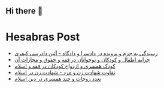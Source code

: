 ## Hi there 👋


# Hesabras Post

<!-- BLOG-POST-LIST:START -->
- [رسیدگی به جرم و پرونده در دادسرا و دادگاه  - آئین دادرسی کیفری](https://hesabraslaw.com/blog/%D8%B1%D8%B3%DB%8C%D8%AF%DA%AF%DB%8C-%D8%A8%D9%87-%D8%AC%D8%B1%D9%85-%D9%88-%D9%BE%D8%B1%D9%88%D9%86%D8%AF%D9%87-%D8%AF%D8%B1-%D8%AF%D8%A7%D8%AF%D8%B3%D8%B1%D8%A7-%D9%88-%D8%AF%D8%A7%D8%AF%DA%AF%D8%A7%D9%87-%D8%A2%D8%A6%DB%8C%D9%86-%D8%AF%D8%A7%D8%AF%D8%B1%D8%B3%DB%8C-%DA%A9%DB%8C%D9%81%D8%B1%DB%8C/)
- [جرایم اطفال و کودکان و نوجوانان در فقه و حقوق و مجازات آن](https://hesabraslaw.com/blog/%D8%AC%D8%B1%D8%A7%DB%8C%D9%85-%D8%A7%D8%B7%D9%81%D8%A7%D9%84-%D9%88-%DA%A9%D9%88%D8%AF%DA%A9%D8%A7%D9%86-%D9%88-%D9%86%D9%88%D8%AC%D9%88%D8%A7%D9%86%D8%A7%D9%86-%D8%AF%D8%B1-%D9%81%D9%82%D9%87-%D9%88-%D8%AD%D9%82%D9%88%D9%82-%D9%88-%D9%85%D8%AC%D8%A7%D8%B2%D8%A7%D8%AA-%D8%A2%D9%86/)
- [کودک همسری و ازدواج کودکان در فقه و اسلام](https://hesabraslaw.com/blog/%DA%A9%D9%88%D8%AF%DA%A9-%D9%87%D9%85%D8%B3%D8%B1%DB%8C-%D8%AF%D8%B1-%D8%A7%D8%B3%D9%84%D8%A7%D9%85-%D9%88-%D8%A7%D8%B2%D8%AF%D9%88%D8%A7%D8%AC-%DA%A9%D9%88%D8%AF%DA%A9-%D8%AF%D8%B1-%D9%81%D9%82%D9%87/)
- [تفاوت شهادت زن و مرد - شهادت زن در  اسلام](https://hesabraslaw.com/blog/%D8%AA%D9%81%D8%A7%D9%88%D8%AA-%D8%B4%D9%87%D8%A7%D8%AF%D8%AA-%D8%B2%D9%86-%D9%88-%D9%85%D8%B1%D8%AF-%D8%B4%D9%87%D8%A7%D8%AF%D8%AA-%D8%B2%D9%86-%D8%AF%D8%B1-%D8%A7%D8%B3%D9%84%D8%A7%D9%85/)
- [تعدد زوجات و چند همسری در دین اسلام](https://hesabraslaw.com/blog/%D8%AA%D8%B9%D8%AF%D8%AF-%D8%B2%D9%88%D8%AC%D8%A7%D8%AA-%D8%AF%D8%B1-%D8%AF%DB%8C%D9%86-%D8%A7%D8%B3%D9%84%D8%A7%D9%85/)
<!-- BLOG-POST-LIST:END -->


<!--
**alisamadian/alisamadian** is a ✨ _special_ ✨ repository because its `README.md` (this file) appears on your GitHub profile.

Here are some ideas to get you started:

- 🔭 I’m currently working on ...
- 🌱 I’m currently learning ...
- 👯 I’m looking to collaborate on ...
- 🤔 I’m looking for help with ...
- 💬 Ask me about ...
- 📫 How to reach me: ...
- 😄 Pronouns: ...
- ⚡ Fun fact: ...
-->
